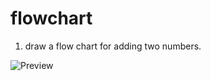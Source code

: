 # flowchart

1. draw a flow chart for adding two numbers.

![Preview](https://www.notion.so/image/attachment%3A89c1b6a5-0322-46b9-b778-23acff7ed36b%3Aimage.png?table=block&id=22595965-0580-8088-b59c-d75881a98e85&spaceId=0d197506-0f9c-4f63-aad4-9e8d29a02291&width=2000&userId=122d872b-594c-810c-aa64-0002f020447d&cache=v2)
